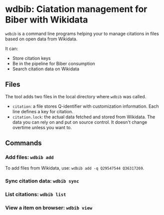 wdbib: Ciatation management for Biber with Wikidata
====

`wdbib` is a command line programs helping your to manage citations in files based on open data from Wikidata.

It can:

- Store citation keys
- Be in the pipeline for Biber consumption
- Search citation data on Wikidata

## Files

The tool adds two files in the local directory where `wdbib` was called. 

- `citation`: a file stores Q-identifier with customization information. Each line defines a key for citation.
- `citation.lock`: the actual data fetched and stored from Wikidata. The data you can rely on and put on source control. It doesn't change overtime unless you want to.

## Commands

### Add files: `wdbib add`

To add files from Wikidata, use: `wdbib add -q Q29547544 Q36317269`.

### Sync citation data: `wdbib sync`

### List citations: `wdbib list`

### View a item on browser: `wdbib view`
